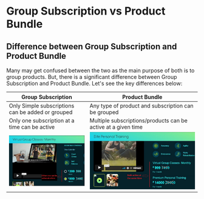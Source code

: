 #   **Group Subscription vs Product Bundle**


##  **Difference between Group Subscription and Product Bundle**

Many may get confused between the two as the main purpose of both is to group products. But, there is a significant difference between Group Subscription and Product Bundle. Let's see the key differences below:

**Group Subscription** | **Product Bundle**
---------|----------
 Only Simple subscriptions can be added or grouped | Any type of product and subscription can be grouped 
 Only one subscription at a time can be active | Multiple subscriptions/products can be active at a given time 
 ![ex group](images\Group-Subscription-vs-Product-Bundle\exgroup.jpg)| ![ex bundle](images\Group-Subscription-vs-Product-Bundle\exbundle.jpg)